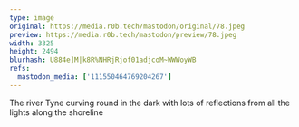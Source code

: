 ```yaml
---
type: image
original: https://media.r0b.tech/mastodon/original/78.jpeg
preview: https://media.r0b.tech/mastodon/preview/78.jpeg
width: 3325
height: 2494
blurhash: U884e]M|k8R%NHRjRjof01adjcoM~WWWoyWB
refs:
  mastodon_media: ['111550464769204267']
---
```


The river Tyne curving round in the dark with lots of reflections from all the lights along the shoreline

